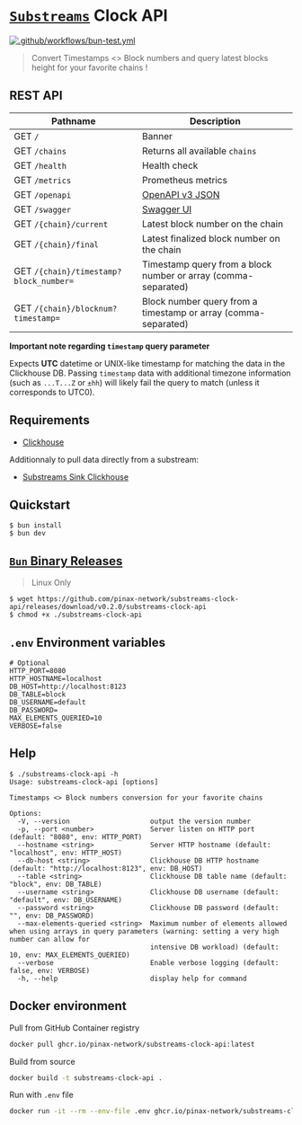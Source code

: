 # [`Substreams`](https://substreams.streamingfast.io/) Clock API

[![.github/workflows/bun-test.yml](https://github.com/pinax-network/substreams-clock-api/actions/workflows/bun-test.yml/badge.svg)](https://github.com/pinax-network/substreams-clock-api/actions/workflows/bun-test.yml)

> Convert Timestamps <> Block numbers and query latest blocks height for your favorite chains !

## REST API

| Pathname                                  | Description           |
|-------------------------------------------|-----------------------|
| GET `/`                                   | Banner
| GET `/chains`                             | Returns all available `chains`
| GET `/health`                             | Health check
| GET `/metrics`                            | Prometheus metrics
| GET `/openapi`                            | [OpenAPI v3 JSON](https://spec.openapis.org/oas/v3.0.0)
| GET `/swagger`                            | [Swagger UI](https://swagger.io/resources/open-api/)
| GET `/{chain}/current`                   | Latest block number on the chain
| GET `/{chain}/final`                      | Latest finalized block number on the chain
| GET `/{chain}/timestamp?block_number=`    | Timestamp query from a block number or array (comma-separated)
| GET `/{chain}/blocknum?timestamp=`        | Block number query from a timestamp or array (comma-separated)

**Important note regarding `timestamp` query parameter**

Expects **UTC** datetime or UNIX-like timestamp for matching the data in the Clickhouse DB. Passing `timestamp` data with additional timezone information (such as `...T...Z` or `±hh`) will likely fail the query to match (unless it corresponds to UTC0).


## Requirements

- [Clickhouse](clickhouse.com/)

Additionnaly to pull data directly from a substream:
- [Substreams Sink Clickhouse](https://github.com/pinax-network/substreams-sink-clickhouse/)

## Quickstart

```console
$ bun install
$ bun dev
```

## [`Bun` Binary Releases](https://github.com/pinax-network/substreams-sink-websockets/releases)

> Linux Only

```console
$ wget https://github.com/pinax-network/substreams-clock-api/releases/download/v0.2.0/substreams-clock-api
$ chmod +x ./substreams-clock-api
```

## `.env` Environment variables

```env
# Optional
HTTP_PORT=8080
HTTP_HOSTNAME=localhost
DB_HOST=http://localhost:8123
DB_TABLE=block
DB_USERNAME=default
DB_PASSWORD=
MAX_ELEMENTS_QUERIED=10
VERBOSE=false
```

## Help

```console
$ ./substreams-clock-api -h                                                                                     
Usage: substreams-clock-api [options]

Timestamps <> Block numbers conversion for your favorite chains

Options:
  -V, --version                    output the version number
  -p, --port <number>              Server listen on HTTP port (default: "8080", env: HTTP_PORT)
  --hostname <string>              Server HTTP hostname (default: "localhost", env: HTTP_HOST)
  --db-host <string>               Clickhouse DB HTTP hostname (default: "http://localhost:8123", env: DB_HOST)
  --table <string>                 Clickhouse DB table name (default: "block", env: DB_TABLE)
  --username <string>              Clickhouse DB username (default: "default", env: DB_USERNAME)
  --password <string>              Clickhouse DB password (default: "", env: DB_PASSWORD)
  --max-elements-queried <string>  Maximum number of elements allowed when using arrays in query parameters (warning: setting a very high number can allow for
                                   intensive DB workload) (default: 10, env: MAX_ELEMENTS_QUERIED)
  --verbose                        Enable verbose logging (default: false, env: VERBOSE)
  -h, --help                       display help for command
```

## Docker environment

Pull from GitHub Container registry
```bash
docker pull ghcr.io/pinax-network/substreams-clock-api:latest
```

Build from source
```bash
docker build -t substreams-clock-api .
```

Run with `.env` file
```bash
docker run -it --rm --env-file .env ghcr.io/pinax-network/substreams-clock-api
```
